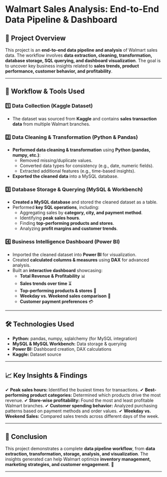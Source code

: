 # **Walmart Sales Analysis: End-to-End Data Pipeline & Dashboard**

## **📌 Project Overview**
This project is an **end-to-end data pipeline and analysis** of Walmart sales data. The workflow involves **data extraction, cleaning, transformation, database storage, SQL querying, and dashboard visualization**. The goal is to uncover key business insights related to **sales trends, product performance, customer behavior, and profitability**.

---

## **📂 Workflow & Tools Used**

### **1️⃣ Data Collection (Kaggle Dataset)**
- The dataset was sourced from **Kaggle** and contains **sales transaction data** from multiple Walmart branches.

### **2️⃣ Data Cleaning & Transformation (Python & Pandas)**
- **Performed data cleaning & transformation** using **Python (pandas, numpy, etc.)**:
  - Removed missing/duplicate values.
  - Converted data types for consistency (e.g., date, numeric fields).
  - Extracted additional features (e.g., time-based insights).
- **Exported the cleaned data** into a MySQL database.

### **3️⃣ Database Storage & Querying (MySQL & Workbench)**
- **Created a MySQL database** and stored the cleaned dataset as a table.
- Performed **key SQL operations**, including:
  - Aggregating sales by **category, city, and payment method**.
  - Identifying **peak sales hours**.
  - Finding **top-performing products and stores**.
  - Analyzing **profit margins and customer trends**.

### **4️⃣ Business Intelligence Dashboard (Power BI)**
- Imported the cleaned dataset into **Power BI** for visualization.
- Created **calculated columns & measures** using **DAX** for advanced analysis.
- Built an **interactive dashboard** showcasing:
  - **Total Revenue & Profitability** 📊
  - **Sales trends over time** ⏳
  - **Top-performing products & stores** 🏪
  - **Weekday vs. Weekend sales comparison** 📅
  - **Customer payment preferences** 💳

---

## **🛠️ Technologies Used**
- **Python:** pandas, numpy, sqlalchemy (for MySQL integration)
- **MySQL & MySQL Workbench:** Data storage & querying
- **Power BI:** Dashboard creation, DAX calculations
- **Kaggle:** Dataset source

---

## **📈 Key Insights & Findings**
✔ **Peak sales hours:** Identified the busiest times for transactions.
✔ **Best-performing product categories:** Determined which products drive the most revenue.
✔ **Store-wise profitability:** Found the most and least profitable Walmart branches.
✔ **Customer spending behavior:** Analyzed purchasing patterns based on payment methods and order values.
✔ **Weekday vs. Weekend Sales:** Compared sales trends across different days of the week.

---

## **📢 Conclusion**
This project demonstrates a complete **data pipeline workflow**, from **data extraction, transformation, storage, analysis, and visualization**. The insights generated can help Walmart optimize **inventory management, marketing strategies, and customer engagement**. 🚀

---

